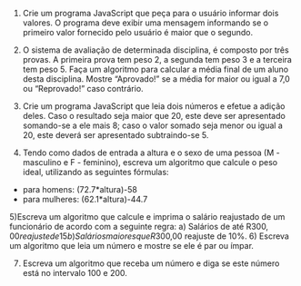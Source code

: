 1) Crie um programa JavaScript que peça para o usuário informar dois valores. O programa deve exibir uma mensagem informando se o primeiro valor fornecido pelo usuário é maior que o segundo.

2) O sistema de avaliação de determinada disciplina, é composto por três provas. A primeira prova tem peso 2, a segunda tem peso 3 e a terceira tem peso 5. Faça um algoritmo para calcular a média final de um aluno desta disciplina. Mostre “Aprovado!” se a média for maior ou igual a 7,0 ou “Reprovado!” caso contrário.

3) Crie um programa JavaScript que leia dois números e efetue a adição deles. Caso o resultado seja maior que 20, este deve ser apresentado somando-se a ele mais 8; caso o valor somado seja menor ou igual a 20, este deverá ser apresentado subtraindo-se 5.

4) Tendo como dados de entrada a altura e o sexo de uma pessoa (M - masculino e F - feminino), escreva um algoritmo que calcule o peso ideal, utilizando as seguintes fórmulas:
- para homens: (72.7*altura)-58
- para mulheres: (62.1*altura)-44.7

5)Escreva um algoritmo que calcule e imprima o salário reajustado de um funcionário de acordo com a seguinte regra:
a) Salários de até R$300,00 reajuste de 15%
b) Salários maiores que R$300,00 reajuste de 10%.
6) Escreva um algoritmo que leia um número e mostre se ele é par ou ímpar.

7) Escreva um algoritmo que receba um número e diga se este número está no intervalo 100 e 200.


